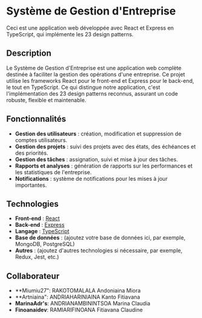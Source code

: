 # Système de Gestion d'Entreprise

Ceci est une application web développée avec React et Express en TypeScript, qui implémente les 23 design patterns.


## Description

Le Système de Gestion d'Entreprise est une application web complète destinée à faciliter la gestion des opérations d'une entreprise. Ce projet utilise les frameworks React pour le front-end et Express pour le back-end, le tout en TypeScript. Ce qui distingue notre application, c'est l'implémentation des 23 design patterns reconnus, assurant un code robuste, flexible et maintenable.

## Fonctionnalités

- **Gestion des utilisateurs** : création, modification et suppression de comptes utilisateurs.
- **Gestion des projets** : suivi des projets avec des états, des échéances et des priorités.
- **Gestion des tâches** : assignation, suivi et mise à jour des tâches.
- **Rapports et analyses** : génération de rapports sur les performances et les statistiques de l'entreprise.
- **Notifications** : système de notifications pour les mises à jour importantes.

## Technologies

- **Front-end** : [React](https://reactjs.org/)
- **Back-end** : [Express](https://expressjs.com/)
- **Langage** : [TypeScript](https://www.typescriptlang.org/)
- **Base de données** : (ajoutez votre base de données ici, par exemple, MongoDB, PostgreSQL)
- **Autres** : (ajoutez d'autres technologies si nécessaire, par exemple, Redux, Jest, etc.)

## Collaborateur
- **Miumiu27": RAKOTOMALALA Andoniaina Miora
- **Artniaina": ANDRIAHARINIAINA Kanto Fitiavana
- **MarinaAdr's**: ANDRIANAMBININTSOA Marina Claudia
- **Finoanaidev**: RAMIARIFINOANA Fitiavana Claudine
  

